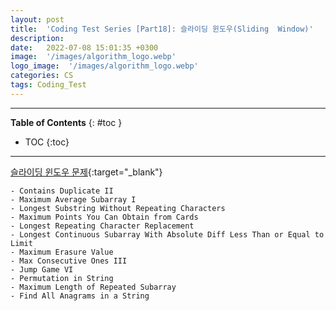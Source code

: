 ```yaml
---
layout: post
title:  'Coding Test Series [Part18]: 슬라이딩 윈도우(Sliding  Window)'
description: 
date:   2022-07-08 15:01:35 +0300
image:  '/images/algorithm_logo.webp'
logo_image:  '/images/algorithm_logo.webp'
categories: CS
tags: Coding_Test
---
```

---

**Table of Contents**
{: #toc }
*  TOC
{:toc}

---

[슬라이딩 윈도우 문제](https://leetcode.com/tag/sliding-window/){:target="_blank"}

```
- Contains Duplicate II
- Maximum Average Subarray I
- Longest Substring Without Repeating Characters
- Maximum Points You Can Obtain from Cards
- Longest Repeating Character Replacement
- Longest Continuous Subarray With Absolute Diff Less Than or Equal to Limit
- Maximum Erasure Value
- Max Consecutive Ones III
- Jump Game VI
- Permutation in String
- Maximum Length of Repeated Subarray
- Find All Anagrams in a String
```